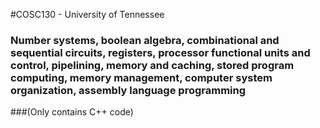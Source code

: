 #COSC130 - University of Tennessee

### Number systems, boolean algebra, combinational and sequential circuits, registers, processor functional units and control, pipelining, memory and caching, stored program computing, memory management, computer system organization, assembly language programming

###(Only contains C++ code)
